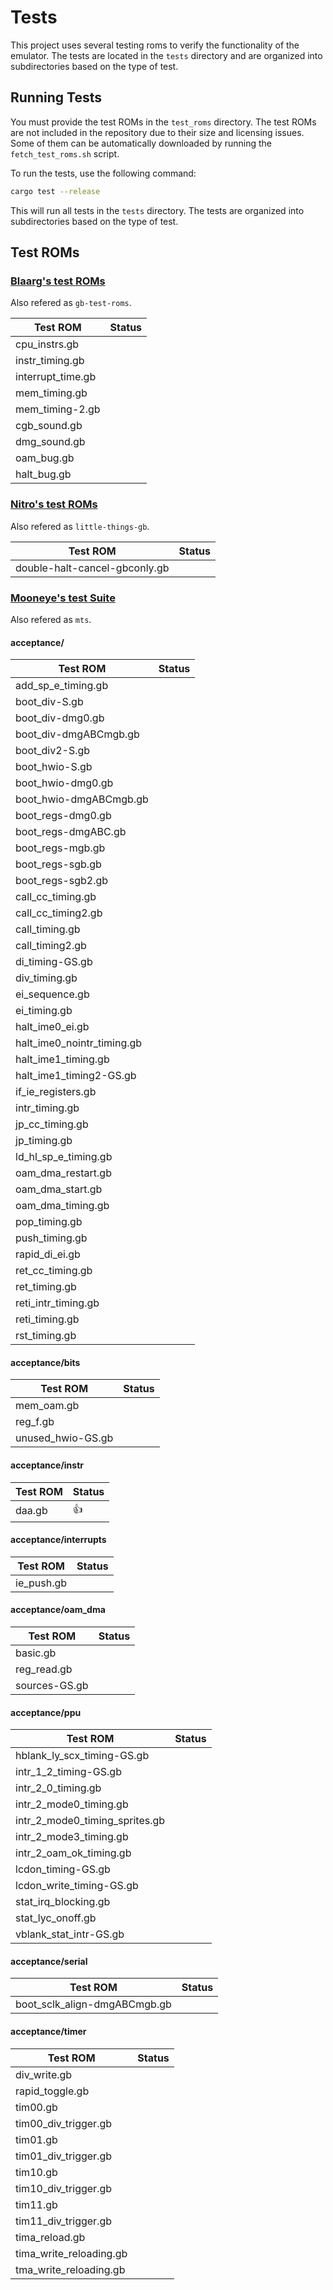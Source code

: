 # Tests

This project uses several testing roms to verify the functionality of the emulator. The tests are located in the `tests` directory and are organized into subdirectories based on the type of test.

## Running Tests

You must provide the test ROMs in the `test_roms` directory. The test ROMs are not included in the repository due to their size and licensing issues.
Some of them can be automatically downloaded by running the `fetch_test_roms.sh` script.

To run the tests, use the following command:

```bash
cargo test --release
```

This will run all tests in the `tests` directory. The tests are organized into subdirectories based on the type of test.

## Test ROMs

### [Blaarg's test ROMs](https://github.com/retrio/gb-test-roms)

Also refered as `gb-test-roms`.

| Test ROM               | Status |
|------------------------|--------|
| cpu_instrs.gb          |        |
| instr_timing.gb        |        |
| interrupt_time.gb      |        |
| mem_timing.gb          |        |
| mem_timing-2.gb        |        |
| cgb_sound.gb           |        |
| dmg_sound.gb           |        |
| oam_bug.gb             |        |
| halt_bug.gb            |        |

### [Nitro's test ROMs](https://github.com/nitro2k01/little-things-gb)

Also refered as `little-things-gb`.

| Test ROM                      | Status |
|-------------------------------|--------|
| double-halt-cancel-gbconly.gb |        |

### [Mooneye's test Suite](https://github.com/Gekkio/mooneye-test-suite/)

Also refered as `mts`.

#### acceptance/
| Test ROM                   | Status |
|----------------------------|--------|
| add_sp_e_timing.gb         |        |
| boot_div-S.gb              |        |
| boot_div-dmg0.gb           |        |
| boot_div-dmgABCmgb.gb      |        |
| boot_div2-S.gb             |        |
| boot_hwio-S.gb             |        |
| boot_hwio-dmg0.gb          |        |
| boot_hwio-dmgABCmgb.gb     |        |
| boot_regs-dmg0.gb          |        |
| boot_regs-dmgABC.gb        |        |
| boot_regs-mgb.gb           |        |
| boot_regs-sgb.gb           |        |
| boot_regs-sgb2.gb          |        |
| call_cc_timing.gb          |        |
| call_cc_timing2.gb         |        |
| call_timing.gb             |        |
| call_timing2.gb            |        |
| di_timing-GS.gb            |        |
| div_timing.gb              |        |
| ei_sequence.gb             |        |
| ei_timing.gb               |        |
| halt_ime0_ei.gb            |        |
| halt_ime0_nointr_timing.gb |        |
| halt_ime1_timing.gb        |        |
| halt_ime1_timing2-GS.gb    |        |
| if_ie_registers.gb         |        |
| intr_timing.gb             |        |
| jp_cc_timing.gb            |        |
| jp_timing.gb               |        |
| ld_hl_sp_e_timing.gb       |        |
| oam_dma_restart.gb         |        |
| oam_dma_start.gb           |        |
| oam_dma_timing.gb          |        |
| pop_timing.gb              |        |
| push_timing.gb             |        |
| rapid_di_ei.gb             |        |
| ret_cc_timing.gb           |        |
| ret_timing.gb              |        |
| reti_intr_timing.gb        |        |
| reti_timing.gb             |        |
| rst_timing.gb              |        |

#### acceptance/bits
| Test ROM               | Status |
|------------------------|--------|
| mem_oam.gb             |        |
| reg_f.gb               |        |
| unused_hwio-GS.gb      |        |

#### acceptance/instr
| Test ROM               | Status |
|------------------------|--------|
| daa.gb                 | :+1:   |

#### acceptance/interrupts
| Test ROM               | Status |
|------------------------|--------|
| ie_push.gb             |        |

#### acceptance/oam_dma
| Test ROM               | Status |
|------------------------|--------|
| basic.gb               |        |
| reg_read.gb            |        |
| sources-GS.gb          |        |

#### acceptance/ppu
| Test ROM                       | Status |
|--------------------------------|--------|
| hblank_ly_scx_timing-GS.gb     |        |
| intr_1_2_timing-GS.gb          |        |
| intr_2_0_timing.gb             |        |
| intr_2_mode0_timing.gb         |        |
| intr_2_mode0_timing_sprites.gb |        |
| intr_2_mode3_timing.gb         |        |
| intr_2_oam_ok_timing.gb        |        |
| lcdon_timing-GS.gb             |        |
| lcdon_write_timing-GS.gb       |        |
| stat_irq_blocking.gb           |        |
| stat_lyc_onoff.gb              |        |
| vblank_stat_intr-GS.gb         |        |

#### acceptance/serial
| Test ROM                     | Status |
|------------------------------|--------|
| boot_sclk_align-dmgABCmgb.gb |        |

#### acceptance/timer
| Test ROM                | Status |
|-------------------------|--------|
| div_write.gb            |        |
| rapid_toggle.gb         |        |
| tim00.gb                |        |
| tim00_div_trigger.gb    |        |
| tim01.gb                |        |
| tim01_div_trigger.gb    |        |
| tim10.gb                |        |
| tim10_div_trigger.gb    |        |
| tim11.gb                |        |
| tim11_div_trigger.gb    |        |
| tima_reload.gb          |        |
| tima_write_reloading.gb |        |
| tma_write_reloading.gb  |        |
